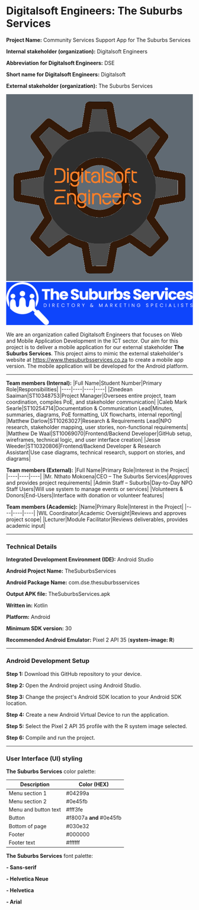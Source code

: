 # Digitalsoft Engineers: The Suburbs Services
**Project Name:** Community Services Support App for The Suburbs Services

**Internal stakeholder (organization):** Digitalsoft Engineers

**Abbreviation for Digitalsoft Engineers:** DSE

**Short name for Digitalsoft Engineers:** Digitalsoft

**External stakeholder (organization):** The Suburbs Services

![Digitalsoft Engineers](Digitalsoft-Engineers-company-logo.png)
![The Suburbs Services](TheSuburbsServices-logo-2.png)

We are an organization called Digitalsoft Engineers that focuses on Web and Mobile Application Development in the ICT sector. Our aim for this project is to deliver a mobile application for our external stakeholder **The Suburbs Services**. This project aims to mimic the external stakeholder's website at <https://www.thesuburbsservices.co.za> to create a mobile app version. The mobile application will be developed for the Android platform.

---

**Team members (Internal):**
|Full Name|Student Number|Primary Role|Responsibilities|
|----|----|----|----|
|Zinedean Saaiman|ST10348753|Project Manager|Oversees entire project, team coordination, compiles PoE, and stakeholder communication|
|Caleb Mark Searle|ST10254714|Documentation & Communication Lead|Minutes, summaries, diagrams, PoE formatting, UX flowcharts, internal reporting|
|Matthew Darlow|ST10263027|Research & Requirements Lead|NPO research, stakeholder mapping, user stories, non-functional requirements|
|Matthew De Waal|ST10069070|Frontend/Backend Developer|GitHub setup, wireframes, technical logic, and user interface creation|
|Jesse Weeder|ST10320806|Frontend/Backend Developer & Research Assistant|Use case diagrams, technical research, support on stories, and diagrams|

**Team members (External):**
|Full Name|Primary Role|Interest in the Project|
|----|----|----|
|Mr. Nthato Mokoena|CEO – The Suburbs Services|Approves and provides project requirements|
|Admin Staff – Suburbs|Day-to-Day NPO Staff Users|Will use system to manage events or services|
|Volunteers & Donors|End-Users|Interface with donation or volunteer features|

**Team members (Academic):**
|Name|Primary Role|Interest in the Project|
|----|----|----|
|WIL Coordinator|Academic Oversight|Reviews and approves project scope|
|Lecturer|Module Facilitator|Reviews deliverables, provides academic input|

---
### Technical Details
**Integrated Development Environment (IDE):** Android Studio

**Android Project Name:** TheSuburbsServices

**Android Package Name:** com.dse.thesuburbsservices

**Output APK file:** TheSuburbsServices.apk

**Written in:** Kotlin

**Platform:** Android

**Minimum SDK version:** 30

**Recommended Android Emulator:** Pixel 2 API 35 (**system-image: R**)

---

### Android Development Setup
**Step 1:** Download this GitHub repository to your device.

**Step 2:** Open the Android project using Android Studio.

**Step 3:** Change the project's Android SDK location to your Android SDK location.

**Step 4:** Create a new Android Virtual Device to run the application.

**Step 5:** Select the Pixel 2 API 35 profile with the R system image selected.

**Step 6:** Compile and run the project.

---

### User Interface (UI) styling
**The Suburbs Services** color palette:

|Description|Color (HEX)|
|-----------|-----------|
|Menu section 1|#04299a|
|Menu section 2|#0e45fb|
|Menu and button text|#fff3fe|
|Button|#f8007a **and** #0e45fb|
|Bottom of page|#030e32|
|Footer|#000000|
|Footer text|#ffffff|

**The Suburbs Services** font palette:

**- Sans-serif**

**- Helvetica Neue**

**- Helvetica**

**- Arial**


